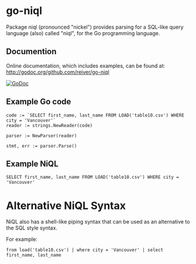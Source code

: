 # go-niql

Package niql (pronounced "nickel") provides parsing for a SQL-like query language (also) called "niql",
for the Go programming language.


## Documention

Online documentation, which includes examples, can be found at: http://godoc.org/github.com/reiver/go-niql

[![GoDoc](https://godoc.org/github.com/reiver/go-niql?status.svg)](https://godoc.org/github.com/reiver/go-niql)


## Example Go code
```
code := `SELECT first_name, last_name FROM LOAD('table10.csv') WHERE city = 'Vancouver'`
reader := strings.NewReader(code)

parser := NewParser(reader)

stmt, err := parser.Parse()
```


## Example NiQL
```
SELECT first_name, last_name FROM LOAD('table10.csv') WHERE city = 'Vancouver'
```


# Alternative NiQL Syntax
NiQL also has a shell-like piping syntax that can be used as an alternative to the
SQL style syntax.

For example:
```
from load('table10.csv') | where city = 'Vancouver' | select first_name, last_name
```
